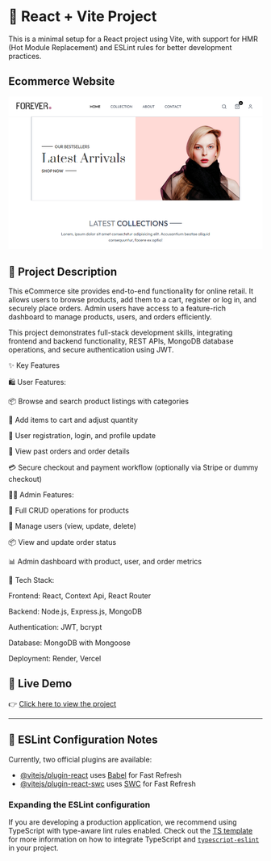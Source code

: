# 🚀 React + Vite Project

This is a minimal setup for a React project using Vite, with support for HMR (Hot Module Replacement) and ESLint rules for better development practices.

## Ecommerce Website

![Project Screenshot](screenshots/E-Commerce.png)


## 📌 Project Description

This eCommerce site provides end-to-end functionality for online retail. It allows users to browse products, add them to a cart, register or log in, and securely place orders. Admin users have access to a feature-rich dashboard to manage products, users, and orders efficiently.

This project demonstrates full-stack development skills, integrating frontend and backend functionality, REST APIs, MongoDB database operations, and secure authentication using JWT.

✨ Key Features

🛍️ User Features:

📦 Browse and search product listings with categories

🛒 Add items to cart and adjust quantity

🔐 User registration, login, and profile update

📄 View past orders and order details

💳 Secure checkout and payment workflow (optionally via Stripe or dummy checkout)

🧑‍💼 Admin Features:

📁 Full CRUD operations for products

👥 Manage users (view, update, delete)

📦 View and update order status

📊 Admin dashboard with product, user, and order metrics

🔧 Tech Stack:

Frontend: React, Context Api, React Router

Backend: Node.js, Express.js, MongoDB

Authentication: JWT, bcrypt

Database: MongoDB with Mongoose

Deployment: Render, Vercel

## 🔗 Live Demo

👉 [Click here to view the project](https://ecommerce-frontend-ten-sooty.vercel.app/)

---

## 🔧 ESLint Configuration Notes

Currently, two official plugins are available:

- [@vitejs/plugin-react](https://github.com/vitejs/vite-plugin-react/blob/main/packages/plugin-react) uses [Babel](https://babeljs.io/) for Fast Refresh
- [@vitejs/plugin-react-swc](https://github.com/vitejs/vite-plugin-react/blob/main/packages/plugin-react-swc) uses [SWC](https://swc.rs/) for Fast Refresh

### Expanding the ESLint configuration

If you are developing a production application, we recommend using TypeScript with type-aware lint rules enabled. Check out the [TS template](https://github.com/vitejs/vite/tree/main/packages/create-vite/template-react-ts) for more information on how to integrate TypeScript and [`typescript-eslint`](https://typescript-eslint.io) in your project.

